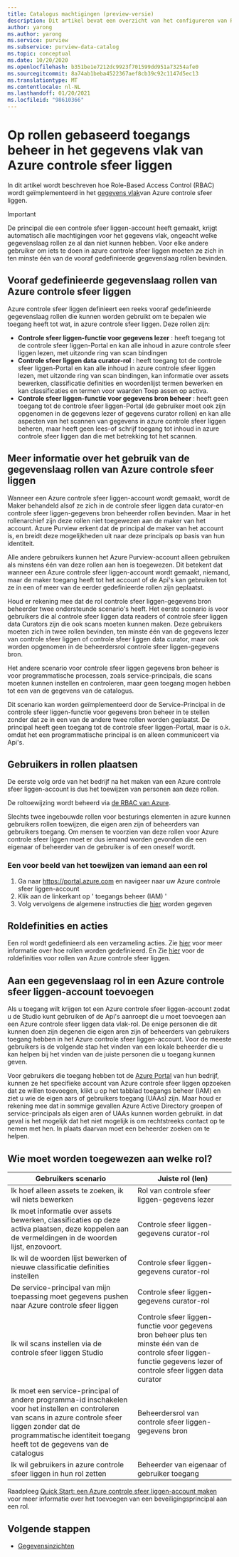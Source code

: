 ```yaml
---
title: Catalogus machtigingen (preview-versie)
description: Dit artikel bevat een overzicht van het configureren van Role-Based Access Control (RBAC) in azure controle sfeer liggen
author: yarong
ms.author: yarong
ms.service: purview
ms.subservice: purview-data-catalog
ms.topic: conceptual
ms.date: 10/20/2020
ms.openlocfilehash: b351be1e7212dc9923f701599dd951a73254afe0
ms.sourcegitcommit: 8a74ab1beba4522367aef8cb39c92c1147d5ec13
ms.translationtype: MT
ms.contentlocale: nl-NL
ms.lasthandoff: 01/20/2021
ms.locfileid: "98610366"
---
```

# <a name="role-based-access-control-in-azure-purviews-data-plane"></a>Op rollen gebaseerd toegangs beheer in het gegevens vlak van Azure controle sfeer liggen

In dit artikel wordt beschreven hoe Role-Based Access Control (RBAC) wordt geïmplementeerd in het [gegevens vlak](../azure-resource-manager/management/control-plane-and-data-plane.md#data-plane)van Azure controle sfeer liggen.

> [!IMPORTANT]
> De principal die een controle sfeer liggen-account heeft gemaakt, krijgt automatisch alle machtigingen voor het gegevens vlak, ongeacht welke gegevenslaag rollen ze al dan niet kunnen hebben. Voor elke andere gebruiker om iets te doen in azure controle sfeer liggen moeten ze zich in ten minste één van de vooraf gedefinieerde gegevenslaag rollen bevinden.

## <a name="azure-purviews-pre-defined-data-plane-roles"></a>Vooraf gedefinieerde gegevenslaag rollen van Azure controle sfeer liggen

Azure controle sfeer liggen definieert een reeks vooraf gedefinieerde gegevenslaag rollen die kunnen worden gebruikt om te bepalen wie toegang heeft tot wat, in azure controle sfeer liggen. Deze rollen zijn:

* **Controle sfeer liggen-functie voor gegevens lezer** : heeft toegang tot de controle sfeer liggen-Portal en kan alle inhoud in azure controle sfeer liggen lezen, met uitzonde ring van scan bindingen
* **Controle sfeer liggen data curator-rol** : heeft toegang tot de controle sfeer liggen-Portal en kan alle inhoud in azure controle sfeer liggen lezen, met uitzonde ring van scan bindingen, kan informatie over assets bewerken, classificatie definities en woordenlijst termen bewerken en kan classificaties en termen voor waarden Toep assen op activa.
* **Controle sfeer liggen-functie voor gegevens bron beheer** : heeft geen toegang tot de controle sfeer liggen-Portal (de gebruiker moet ook zijn opgenomen in de gegevens lezer of gegevens curator rollen) en kan alle aspecten van het scannen van gegevens in azure controle sfeer liggen beheren, maar heeft geen lees-of schrijf toegang tot inhoud in azure controle sfeer liggen dan die met betrekking tot het scannen.

## <a name="understanding-how-to-use-azure-purviews-data-plane-roles"></a>Meer informatie over het gebruik van de gegevenslaag rollen van Azure controle sfeer liggen

Wanneer een Azure controle sfeer liggen-account wordt gemaakt, wordt de Maker behandeld alsof ze zich in de controle sfeer liggen data curator-en controle sfeer liggen-gegevens bron beheerder rollen bevinden. Maar in het rollenarchief zijn deze rollen niet toegewezen aan de maker van het account. Azure Purview erkent dat de principal de maker van het account is, en breidt deze mogelijkheden uit naar deze principals op basis van hun identiteit.

Alle andere gebruikers kunnen het Azure Purview-account alleen gebruiken als minstens één van deze rollen aan hen is toegewezen. Dit betekent dat wanneer een Azure controle sfeer liggen-account wordt gemaakt, niemand, maar de maker toegang heeft tot het account of de Api's kan gebruiken tot ze in een of meer van de eerder gedefinieerde rollen zijn geplaatst.

Houd er rekening mee dat de rol controle sfeer liggen-gegevens bron beheerder twee ondersteunde scenario's heeft. Het eerste scenario is voor gebruikers die al controle sfeer liggen data readers of controle sfeer liggen data Curators zijn die ook scans moeten kunnen maken. Deze gebruikers moeten zich in twee rollen bevinden, ten minste één van de gegevens lezer van controle sfeer liggen of controle sfeer liggen data curator, maar ook worden opgenomen in de beheerdersrol controle sfeer liggen-gegevens bron.

Het andere scenario voor controle sfeer liggen gegevens bron beheer is voor programmatische processen, zoals service-principals, die scans moeten kunnen instellen en controleren, maar geen toegang mogen hebben tot een van de gegevens van de catalogus.

Dit scenario kan worden geïmplementeerd door de Service-Principal in de controle sfeer liggen-functie voor gegevens bron beheer in te stellen zonder dat ze in een van de andere twee rollen worden geplaatst. De principal heeft geen toegang tot de controle sfeer liggen-Portal, maar is o.k. omdat het een programmatische principal is en alleen communiceert via Api's.

## <a name="putting-users-into-roles"></a>Gebruikers in rollen plaatsen

De eerste volg orde van het bedrijf na het maken van een Azure controle sfeer liggen-account is dus het toewijzen van personen aan deze rollen.

De roltoewijzing wordt beheerd via [de RBAC van Azure](../role-based-access-control/overview.md).

Slechts twee ingebouwde rollen voor besturings elementen in azure kunnen gebruikers rollen toewijzen, die eigen aren zijn of beheerders van gebruikers toegang. Om mensen te voorzien van deze rollen voor Azure controle sfeer liggen moet er dus iemand worden gevonden die een eigenaar of beheerder van de gebruiker is of een oneself wordt.

### <a name="an-example-of-assigning-someone-to-a-role"></a>Een voor beeld van het toewijzen van iemand aan een rol

1. Ga naar https://portal.azure.com en navigeer naar uw Azure controle sfeer liggen-account
1. Klik aan de linkerkant op ' toegangs beheer (IAM) '
1. Volg vervolgens de algemene instructies die [hier](../role-based-access-control/quickstart-assign-role-user-portal.md#create-a-resource-group) worden gegeven

## <a name="role-definitions-and-actions"></a>Roldefinities en acties

Een rol wordt gedefinieerd als een verzameling acties. Zie [hier](../role-based-access-control/role-definitions.md) voor meer informatie over hoe rollen worden gedefinieerd. En Zie [hier](../role-based-access-control/built-in-roles.md) voor de roldefinities voor rollen van Azure controle sfeer liggen.

## <a name="getting-added-to-a-data-plane-role-in-an-azure-purview-account"></a>Aan een gegevenslaag rol in een Azure controle sfeer liggen-account toevoegen

Als u toegang wilt krijgen tot een Azure controle sfeer liggen-account zodat u de Studio kunt gebruiken of de Api's aanroept die u moet toevoegen aan een Azure controle sfeer liggen data vlak-rol. De enige personen die dit kunnen doen zijn degenen die eigen aren zijn of beheerders van gebruikers toegang hebben in het Azure controle sfeer liggen-account. Voor de meeste gebruikers is de volgende stap het vinden van een lokale beheerder die u kan helpen bij het vinden van de juiste personen die u toegang kunnen geven.

Voor gebruikers die toegang hebben tot de [Azure Portal](https://portal.azure.com) van hun bedrijf, kunnen ze het specifieke account van Azure controle sfeer liggen opzoeken dat ze willen toevoegen, klikt u op het tabblad toegangs beheer (IAM) en ziet u wie de eigen aars of gebruikers toegang (UAAs) zijn. Maar houd er rekening mee dat in sommige gevallen Azure Active Directory groepen of service-principals als eigen aren of UAAs kunnen worden gebruikt. in dat geval is het mogelijk dat het niet mogelijk is om rechtstreeks contact op te nemen met hen. In plaats daarvan moet een beheerder zoeken om te helpen.

## <a name="who-should-be-assigned-to-what-role"></a>Wie moet worden toegewezen aan welke rol?

|Gebruikers scenario|Juiste rol (len)|
|-------------|-----------------|
|Ik hoef alleen assets te zoeken, ik wil niets bewerken|Rol van controle sfeer liggen-gegevens lezer|
|Ik moet informatie over assets bewerken, classificaties op deze activa plaatsen, deze koppelen aan de vermeldingen in de woorden lijst, enzovoort.|Controle sfeer liggen-gegevens curator-rol|
|Ik wil de woorden lijst bewerken of nieuwe classificatie definities instellen|Controle sfeer liggen-gegevens curator-rol|
|De service-principal van mijn toepassing moet gegevens pushen naar Azure controle sfeer liggen|Controle sfeer liggen-gegevens curator-rol|
|Ik wil scans instellen via de controle sfeer liggen Studio|Controle sfeer liggen-functie voor gegevens bron beheer plus ten minste één van de controle sfeer liggen-functie gegevens lezer of controle sfeer liggen data curator|
|Ik moet een service-principal of andere programma-id inschakelen voor het instellen en controleren van scans in azure controle sfeer liggen zonder dat de programmatische identiteit toegang heeft tot de gegevens van de catalogus |Beheerdersrol van controle sfeer liggen-gegevens bron|
|Ik wil gebruikers in azure controle sfeer liggen in hun rol zetten | Beheerder van eigenaar of gebruiker toegang |

Raadpleeg [Quick Start: een Azure controle sfeer liggen-account maken](create-catalog-portal.md) voor meer informatie over het toevoegen van een beveiligingsprincipal aan een rol.

## <a name="next-steps"></a>Volgende stappen

* [Gegevensinzichten](concept-insights.md)
